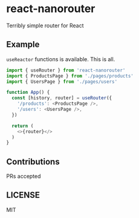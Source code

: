 # react-nanorouter
Terribly simple router for React

## Example
`useReactor` functions is available. This is all.
```javascript
import { useRouter } from 'react-nanorouter'
import { ProductsPage } from './pages/products'
import { UsersPage } from './pages/users'

function App() {
  const [history, router] = useRouter({
    '/products': <ProductsPage />,
    '/users': <UsersPage />,
  })

  return (
    <>{router}</>
  )
}
```

## Contributions
PRs accepted

## LICENSE
MIT
